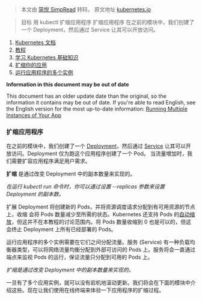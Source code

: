 > 本文由 [简悦 SimpRead](http://ksria.com/simpread/) 转码， 原文地址 [kubernetes.io](https://kubernetes.io/zh-cn/docs/tutorials/kubernetes-basics/scale/scale-intro/)

> 目标 用 kubectl 扩缩应用程序 扩缩应用程序 在之前的模块中，我们创建了一个 Deployment，然后通过 Service 让其可以开放访问。

1.  [Kubernetes 文档](https://kubernetes.io/zh-cn/docs/)
2.  [教程](https://kubernetes.io/zh-cn/docs/tutorials/)
3.  [学习 Kubernetes 基础知识](https://kubernetes.io/zh-cn/docs/tutorials/kubernetes-basics/)
4.  [扩缩你的应用](https://kubernetes.io/zh-cn/docs/tutorials/kubernetes-basics/scale/)
5.  [运行应用程序的多个实例](https://kubernetes.io/zh-cn/docs/tutorials/kubernetes-basics/scale/scale-intro/)

**Information in this document may be out of date**

This document has an older update date than the original, so the information it contains may be out of date. If you're able to read English, see the English version for the most up-to-date information: [Running Multiple Instances of Your App](https://kubernetes.io/docs/tutorials/kubernetes-basics/scale/scale-intro/)

### 扩缩应用程序

在之前的模块中，我们创建了一个 [Deployment](https://kubernetes.io/zh-cn/docs/concepts/workloads/controllers/deployment/)，然后通过 [Service](https://kubernetes.io/zh-cn/docs/concepts/services-networking/service/) 让其可以开放访问。Deployment 仅为跑这个应用程序创建了一个 Pod。 当流量增加时，我们需要扩容应用程序满足用户需求。

**扩缩** 是通过改变 Deployment 中的副本数量来实现的。

_在运行 kubectl run 命令时，你可以通过设置 --replicas 参数来设置 Deployment 的副本数。_

  

扩展 Deployment 将创建新的 Pods，并将资源调度请求分配到有可用资源的节点上，收缩 会将 Pods 数量减少至所需的状态。Kubernetes 还支持 Pods 的[自动缩放](https://kubernetes.io/zh-cn/docs/tasks/run-application/horizontal-pod-autoscale/)，但这并不在本教程的讨论范围内。将 Pods 数量收缩到 0 也是可以的，但这会终止 Deployment 上所有已经部署的 Pods。

运行应用程序的多个实例需要在它们之间分配流量。服务 (Service) 有一种负载均衡器类型，可以将网络流量均衡分配到外部可访问的 Pods 上。服务将会一直通过端点来监视 Pods 的运行，保证流量只分配到可用的 Pods 上。

_扩缩是通过改变 Deployment 中的副本数量来实现的。_

  

一旦有了多个应用实例，就可以没有宕机地滚动更新。我们将会在下面的模块中介绍这些。现在让我们使用在线终端来体验一下应用程序的扩缩过程。